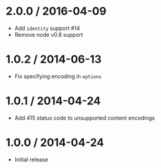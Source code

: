 # 2.0.0 / 2016-04-09

- Add `identity` support #14
- Remove node v0.8 support

# 1.0.2 / 2014-06-13

- Fix specifying encoding in `options`

# 1.0.1 / 2014-04-24

- Add 415 status code to unsupported content encodings

# 1.0.0 / 2014-04-24

- Initial release
